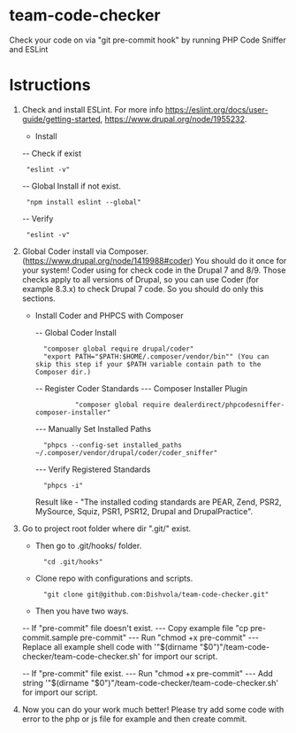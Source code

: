 # team-code-checker
Check your code on via "git pre-commit hook" by running PHP Code Sniffer and ESLint

# Istructions

1) Check and install ESLint. For more info https://eslint.org/docs/user-guide/getting-started, https://www.drupal.org/node/1955232.
	- Install
	
	-- Check if exist
	
		"eslint -v"
		
	-- Global Install if not exist.
	
		"npm install eslint --global"
		
	-- Verify
	
		"eslint -v"

2) Global Coder install via Composer. (https://www.drupal.org/node/1419988#coder)
	You should do it once for your system!
	Coder using for check code in the Drupal 7 and 8/9.
	Those checks apply to all versions of Drupal, so you can use Coder (for example 8.3.x) to check Drupal 7 code.
	So you should do only this sections.
	- Install Coder and PHPCS with Composer
	
	    -- Global Coder Install
	
		    "composer global require drupal/coder"
		    "export PATH="$PATH:$HOME/.composer/vendor/bin"" (You can skip this step if your $PATH variable contain path to the Composer dir.)

	    -- Register Coder Standards
	    --- Composer Installer Plugin
		    
			        "composer global require dealerdirect/phpcodesniffer-composer-installer"

		--- Manually Set Installed Paths
		
			"phpcs --config-set installed_paths ~/.composer/vendor/drupal/coder/coder_sniffer"

		--- Verify Registered Standards
		
			"phpcs -i"
			
		Result like - "The installed coding standards are PEAR, Zend, PSR2, MySource, Squiz, PSR1, PSR12, Drupal and DrupalPractice".

3) Go to project root folder where dir ".git/" exist.
	- Then go to .git/hooks/ folder.
	
		    "cd .git/hooks"

	- Clone repo with configurations and scripts.
	
		    "git clone git@github.com:Dishvola/team-code-checker.git"

	- Then you have two ways.

	-- If "pre-commit" file doesn't exist.
		--- Copy example file "cp pre-commit.sample pre-commit"
		--- Run "chmod +x pre-commit"
		--- Replace all example shell code with '"$(dirname "$0")"/team-code-checker/team-code-checker.sh' for import our script.

	-- If "pre-commit" file exist.
		--- Run "chmod +x pre-commit"
		--- Add string '"$(dirname "$0")"/team-code-checker/team-code-checker.sh' for import our script.

4) Now you can do your work much better! Please try add some code with error to the php or js file for example and then create commit.
